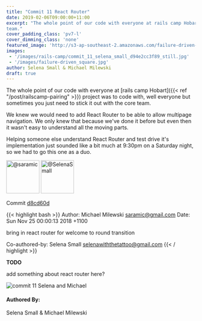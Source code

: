```yaml
---
title: "Commit 11 React Router"
date: 2019-02-06T09:00:00+11:00
excerpt: "The whole point of our code with everyone at rails camp Hobart project was to code with, well everyone but sometimes you just need to stick it out with the core
team."
cover_padding_class: 'pv7-l'
cover_dimming_class: 'none'
featured_image: 'http://s3-ap-southeast-2.amazonaws.com/failure-driven-blog/railscamp-24-woodfield-hobart/commit_11_selena_small_d94e2cc3f89.gif'
images:
 - '/images/rails-camp/commit_11_selena_small_d94e2cc3f89_still.jpg'
 - '/images/failure-driven_square.jpg'
author: Selena Small & Michael Milewski 
draft: true
---
```


The whole point of our code with everyone at [rails camp Hobart]({{<
ref "/post/railscamp-pairing" >}}) project was to code with, well
everyone but sometimes you just need to stick it out with the core
team. 

We knew we would need to add React Router to be able to allow multipage navigation. We only knew that because we've done it before but even then it wasn't easy to understand all the moving parts. 

Helping someone else understand React Router and test drive it's implementation just sounded like a bit much at 9:30pm on a Saturday night, so we had to go this one as a duo.

<img alt="@saramic" src="//github.com/saramic.png" style="display: inline; width: 88px;" height="88" />
<img alt="@SelenaSmall" src="//github.com/SelenaSmall.png" style="display: inline; width: 88px;" height="88" />

Commit [d8cd60d](https://github.com/failure-driven/railscamp-search-term/commit/d8cd60d59c951bcb335cdc7dddc344ac80f282f5)

{{< highlight bash >}}
Author: Michael Milewski <saramic@gmail.com>
Date:   Sun Nov 25 00:00:13 2018 +1100

bring in react router for welcome to round transition

Co-authored-by: Selena Small <selenawiththetattoo@gmail.com>
{{< / highlight >}}

**TODO**

add something about react router here?

![commit 11 Selena and Michael](https://s3-ap-southeast-2.amazonaws.com/failure-driven-blog/railscamp-24-woodfield-hobart/commit_11_selena_small_d94e2cc3f89.gif)

#### Authored By:

Selena Small & Michael Milewski
